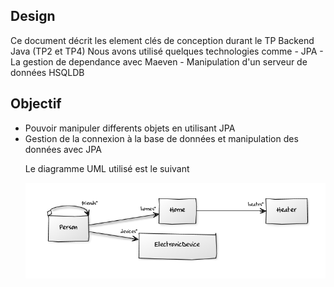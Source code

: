 <h2>Design</h2>
Ce document décrit les element clés de conception durant le TP Backend Java (TP2 et TP4)
Nous avons utilisé quelques technologies comme
- JPA
- La gestion de dependance avec Maeven
- Manipulation d'un serveur de données HSQLDB

<h2>Objectif</h2>
<ul>
  <li> Pouvoir manipuler differents objets en utilisant JPA</li>
  <li> Gestion de la connexion à la base de données et manipulation des données avec JPA</li>
  

Le diagramme UML utilisé est le suivant

<img src="./images/class_diagram.PNG"/>






